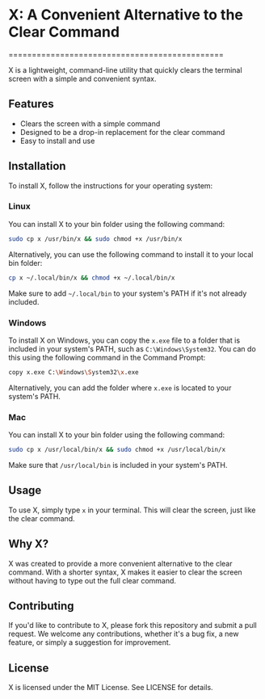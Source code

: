 # X: A Convenient Alternative to the Clear Command
==============================================

X is a lightweight, command-line utility that quickly clears the terminal screen with a simple and convenient syntax.

## Features
* Clears the screen with a simple command
* Designed to be a drop-in replacement for the clear command
* Easy to install and use

## Installation
To install X, follow the instructions for your operating system:

### Linux
You can install X to your bin folder using the following command:
```bash
sudo cp x /usr/bin/x && sudo chmod +x /usr/bin/x
```
Alternatively, you can use the following command to install it to your local bin folder:
```bash
cp x ~/.local/bin/x && chmod +x ~/.local/bin/x
```
Make sure to add `~/.local/bin` to your system's PATH if it's not already included.

### Windows
To install X on Windows, you can copy the `x.exe` file to a folder that is included in your system's PATH, such as `C:\Windows\System32`. You can do this using the following command in the Command Prompt:
```bash
copy x.exe C:\Windows\System32\x.exe
```
Alternatively, you can add the folder where `x.exe` is located to your system's PATH.

### Mac
You can install X to your bin folder using the following command:
```bash
sudo cp x /usr/local/bin/x && sudo chmod +x /usr/local/bin/x
```
Make sure that `/usr/local/bin` is included in your system's PATH.

## Usage
To use X, simply type `x` in your terminal. This will clear the screen, just like the clear command.

## Why X?
X was created to provide a more convenient alternative to the clear command. With a shorter syntax, X makes it easier to clear the screen without having to type out the full clear command.

## Contributing
If you'd like to contribute to X, please fork this repository and submit a pull request. We welcome any contributions, whether it's a bug fix, a new feature, or simply a suggestion for improvement.

## License
X is licensed under the MIT License. See LICENSE for details.
